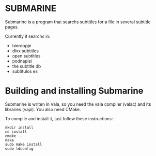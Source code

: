 SUBMARINE
=========

Submarine is a program that searchs subtitles for a file in several subtitle pages.

Currently it searchs in:

  * bierdopje
  * divx subtitles
  * open subtitles
  * podnapisi
  * the subtitle db
  * subtitulos es

Building and installing Submarine
=================================

Submarine is writen in Vala, so you need the vala compiler (valac) and its libraries (vapi). You also need CMake.

To compile and install it, just follow these instructions:

    mkdir install
    cd install
    cmake ..
    make
    sudo make install
    sudo ldconfig

